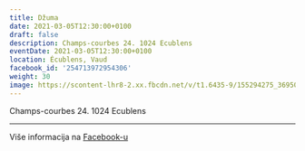 ```yaml
---
title: Džuma
date: 2021-03-05T12:30:00+0100
draft: false
description: Champs-courbes 24. 1024 Ecublens
eventDate: 2021-03-05T12:30:00+0100
location: Écublens, Vaud
facebook_id: '254713972954306'
weight: 30
image: https://scontent-lhr8-2.xx.fbcdn.net/v/t1.6435-9/155294275_3695079563921169_4909597834044538694_n.jpg?_nc_cat=101&ccb=1-7&_nc_sid=9e60e4&_nc_ohc=HOT-Xkr8TTgQ7kNvwFtEJfc&_nc_oc=Adnq8KSN7TIVAP347U7fK1HWHLqh4BgnpFPF1LGi-EQlNsxmi9Irdvn_6N3xiRZBzlw&_nc_zt=23&_nc_ht=scontent-lhr8-2.xx&edm=ABTKTjYEAAAA&_nc_gid=tMUYqYgQ_Ou8ZZV_Fuv80w&oh=00_AfTHE1T5kjHAif-ZD5wWRBBo0TPamTSTsuspyKz3r9y5SA&oe=68A7C55B
---
```


Champs-courbes 24. 1024 Ecublens

---

Više informacija na [Facebook-u](https://facebook.com/events/254713972954306)